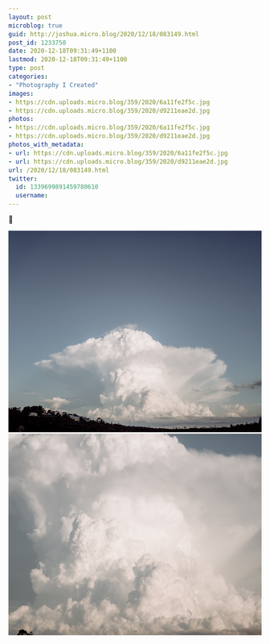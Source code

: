 ```yaml
---
layout: post
microblog: true
guid: http://joshua.micro.blog/2020/12/18/083149.html
post_id: 1233750
date: 2020-12-18T09:31:49+1100
lastmod: 2020-12-18T09:31:49+1100
type: post
categories:
- "Photography I Created"
images:
- https://cdn.uploads.micro.blog/359/2020/6a11fe2f5c.jpg
- https://cdn.uploads.micro.blog/359/2020/d9211eae2d.jpg
photos:
- https://cdn.uploads.micro.blog/359/2020/6a11fe2f5c.jpg
- https://cdn.uploads.micro.blog/359/2020/d9211eae2d.jpg
photos_with_metadata:
- url: https://cdn.uploads.micro.blog/359/2020/6a11fe2f5c.jpg
- url: https://cdn.uploads.micro.blog/359/2020/d9211eae2d.jpg
url: /2020/12/18/083149.html
twitter:
  id: 1339699891459780610
  username: 
---
```

🍄 

<img src="uploads/2020/6a11fe2f5c.jpg" width="600" height="400" alt="" /><img src="uploads/2020/d9211eae2d.jpg" width="600" height="400" alt="" />
